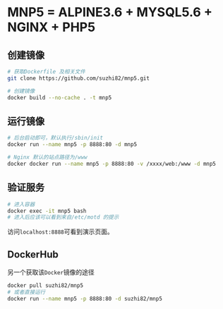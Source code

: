 # MNP5 = ALPINE3.6 + MYSQL5.6 + NGINX + PHP5
## 创建镜像
```bash
# 获取Dockerfile 及相关文件
git clone https://github.com/suzhi82/mnp5.git

# 创建镜像
docker build --no-cache . -t mnp5
```

## 运行镜像
```bash
# 后台启动即可，默认执行/sbin/init
docker run --name mnp5 -p 8888:80 -d mnp5

# Nginx 默认的站点路径为/www
docker docker run --name mnp5 -p 8888:80 -v /xxxx/web:/www -d mnp5
```

## 验证服务
```bash
# 进入容器
docker exec -it mnp5 bash
# 进入后应该可以看到来自/etc/motd 的提示
```
访问`localhost:8888`可看到演示页面。

## DockerHub
另一个获取该`Docker`镜像的途径
```bash
docker pull suzhi82/mnp5
# 或者直接运行
docker run --name mnp5 -p 8888:80 -d suzhi82/mnp5
```